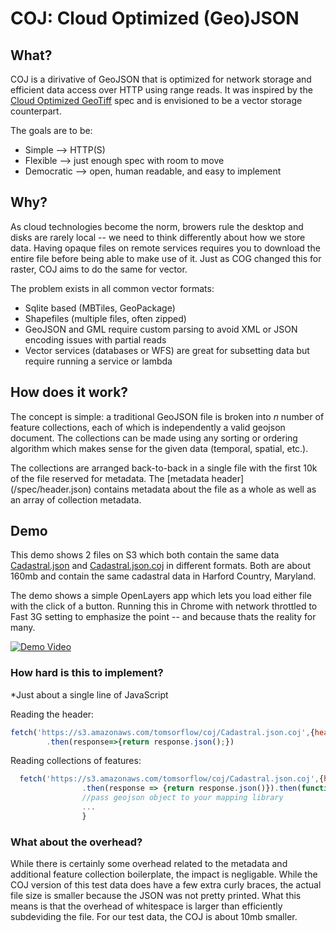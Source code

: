 # COJ: Cloud Optimized (Geo)JSON

## What?
COJ is a dirivative of GeoJSON that is optimized for network storage and efficient data access over HTTP using range reads. It was inspired by the [Cloud Optimized GeoTiff](https://www.cogeo.org/) spec and is envisioned to be a vector storage counterpart.

The goals are to be: 
- Simple -->  HTTP(S)
- Flexible --> just enough spec with room to move
- Democratic --> open, human readable, and easy to implement

## Why?

As cloud technologies become the norm, browers rule the desktop and disks are rarely local -- we need to think differently about how we store data. Having opaque files on remote services requires you to download the entire file before being able to make use of it. Just as COG changed this for raster, COJ aims to do the same for vector.

The problem exists in all common vector formats:
- Sqlite based (MBTiles, GeoPackage)
- Shapefiles (multiple files, often zipped)
- GeoJSON and GML require custom parsing to avoid XML or JSON encoding issues with partial reads
- Vector services (databases or WFS) are great for subsetting data but require running a service or lambda 

## How does it work?

The concept is simple: a traditional GeoJSON file is broken into *n* number of feature collections, each of which is independently a valid geojson document. The collections can be made using any sorting or ordering algorithm which makes sense for the given data (temporal, spatial, etc.).

The collections are arranged back-to-back in a single file with the first 10k of the file reserved for metadata.  The [metadata header] (/spec/header.json) contains metadata about the file as a whole as well as an array of collection metadata.  

## Demo 

This demo shows 2 files on S3 which both contain the same data [Cadastral.json](https://s3.amazonaws.com/tomsorflow/coj/Cadastral.json) and [Cadastral.json.coj](https://s3.amazonaws.com/tomsorflow/coj/Cadastral.json.coj) in different formats. Both are about 160mb and contain the same cadastral data in Harford Country, Maryland.

The demo shows a simple OpenLayers app which lets you load either file with the click of a button. Running this in Chrome with network throttled to Fast 3G setting to emphasize the point -- and because thats the reality for many.  

[![Demo Video](/img/coj.png)](https://www.youtube.com/watch?v=YMM2sGZHgoA)

### How hard is this to implement? 

*Just about a single line of JavaScript

Reading the header: 
```javascript
fetch('https://s3.amazonaws.com/tomsorflow/coj/Cadastral.json.coj',{headers: {"Range":"bytes=0-10239"}})
        .then(response=>{return response.json();})
```
Reading collections of features: 
```javascript 
  fetch('https://s3.amazonaws.com/tomsorflow/coj/Cadastral.json.coj',{headers: {"Range":"bytes="+start+"-"+end}})
                .then(response => {return response.json()}).then(function(json){ 
                //pass geojson object to your mapping library
                ...
                }
```

### What about the overhead?

While there is certainly some overhead related to the metadata and additional feature collection boilerplate, the impact is negligable. While the COJ version of this test data does have a few extra curly braces, the actual file size is smaller because the JSON was not pretty printed. What this means is that the overhead of whitespace is larger than efficiently subdeviding the file. For our test data, the COJ is about 10mb smaller.

